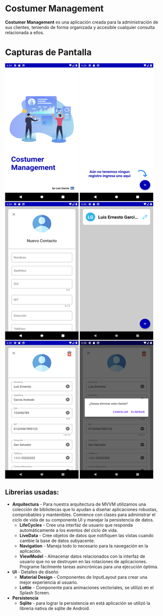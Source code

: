 # Costumer Management

**Costumer Management** es una aplicación creada para la administración de sus clientes, teniendo de forma organizada y accesible cualquier consulta relacionada a ellos.

# Capturas de Pantalla

<img src="screenshots/Screenshot_1602268442.png" width="240" height="450"> <img src="screenshots/Screenshot_1602268455.png" width="240" height="450"> <img src="screenshots/Screenshot_1602268460.png" width="240" height="450"> <img src="screenshots/Screenshot_1602268563.png" width="240" height="450"> <img src="screenshots/Screenshot_1602268693.png" width="240" height="450"> <img src="screenshots/Screenshot_1602268703.png"  width="240" height="450">

## Librerias usadas:

* **Arquitectura** - Para nuestra arquitectura de MVVM utilizamos una colección de bibliotecas que lo ayudan a diseñar aplicaciones robustas, comprobables y mantenibles. Comience con clases para administrar el ciclo de vida de su componente UI y manejar la persistencia de datos.
	* **LifeCycles** - Cree una interfaz de usuario que responda automáticamente a los eventos del ciclo de vida.
	* **LiveData** - Cree objetos de datos que notifiquen las vistas cuando cambie la base de datos subyacente.
	* **Navigation** - Maneja todo lo necesario para la navegación en la aplicación.
	* **ViewModel** - Almacenar datos relacionados con la interfaz de usuario que no se destruyen en las rotaciones de aplicaciones. Programe fácilmente tareas asincrónicas para una ejecución óptima.
* **UI** - Detalles de diseño
	* **Material Design** - Componentes de InputLayout para crear una mejor experiencia al usuario.
	* **Lottie** - Componente para animaciones vectoriales, se utilizó en el Splash Screen.
* **Persistencía**
	* **Sqlite** - para lograr la persistencia en está aplicación se utilizó la libreria nativa de sqlite de Android.
